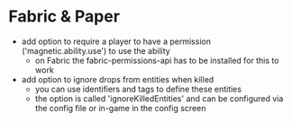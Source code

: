 # Fabric & Paper

- add option to require a player to have a permission ('magnetic.ability.use') to use the ability
    - on Fabric the fabric-permissions-api has to be installed for this to work
- add option to ignore drops from entities when killed
    - you can use identifiers and tags to define these entities
    - the option is called 'ignoreKilledEntities' and can be configured via the config file or in-game in the config
      screen